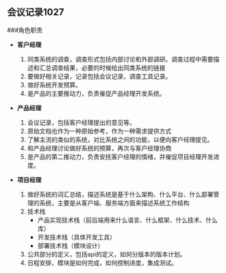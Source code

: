 会议记录1027
----------
###角色职责



-  **客户经理** 

	1.  同类系统的调查，调查形式包括内部讨论和外部调研。调查过程中需要描述和汇总调查结果，必要的时候给出同类系统的链接
	2.  要做好相关记录，记录包括会议记录，调查工具记录。
	3. 做好系统开发预算。
	4. 是产品的主要推动力，负责催促产品经理开发系统。

- **产品经理**
	1. 会议记录，包括客户经理提出的意见等。
	2. 原始文档也作为一种原始参考，作为一种需求提供方式
	3. 了解主流的类似的系统，对比系统之间的功能，以便向客户经理提见。
	4. 和产品经理讨论做好系统的预算，再次与客户经理协商
	5. 是产品的第二推动力，负责安抚客户经理的情绪，并催促项目经理开发进度。
	
- **项目经理**
	1. 做好系统的词汇总结，描述系统是基于什么架构、什么平台、什么部署管理的系统，主要是从客户端、服务端方面来描述系统工作结构
	2. 技术栈
		- 产品实现技术栈（前后端用来什么语言、什么框架、什么技术、什么库）
		- 开发技术栈（具体开发工具）
		- 部署技术栈（模块设计）
	3. 公共部分的定义，包括api的定义，如何分版本的版本计划。
	4. 日程安排，模块是如何完成，如何控制进度，集成测试。

